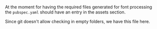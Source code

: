 At the moment for having the required files generated for font processing the `pubspec.yaml` 
should have an entry in the assets section.

Since git doesn't allow checking in empty folders, we have this file here.
